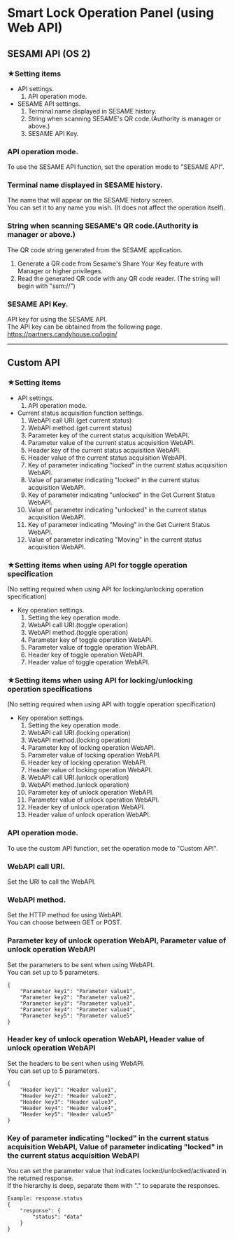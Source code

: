 # Smart Lock Operation Panel (using Web API)

## SESAMI API (OS 2)
### ★Setting items
- API settings.
    1. API operation mode.
- SESAME API settings.
    1. Terminal name displayed in SESAME history.
    2. String when scanning SESAME's QR code.(Authority is manager or above.)
    3. SESAME API Key.

### API operation mode.
To use the SESAME API function, set the operation mode to "SESAME API".

### Terminal name displayed in SESAME history.
The name that will appear on the SESAME history screen.   
You can set it to any name you wish. (It does not affect the operation itself).

### String when scanning SESAME's QR code.(Authority is manager or above.)
The QR code string generated from the SESAME application.
1. Generate a QR code from Sesame's Share Your Key feature with Manager or higher privileges.
2. Read the generated QR code with any QR code reader. (The string will begin with "ssm://")

### SESAME API Key.
API key for using the SESAME API.  
The API key can be obtained from the following page.  
https://partners.candyhouse.co/login/

---

## Custom API
### ★Setting items
- API settings.
    1. API operation mode.
- Current status acquisition function settings.
    1. WebAPI call URI.(get current status)
    2. WebAPI method.(get current status)
    3. Parameter key of the current status acquisition WebAPI.
    4. Parameter value of the current status acquisition WebAPI.
    5. Header key of the current status acquisition WebAPI.
    6. Header value of the current status acquisition WebAPI.
    7. Key of parameter indicating "locked" in the current status acquisition WebAPI.
    8. Value of parameter indicating "locked" in the current status acquisition WebAPI.
    9. Key of parameter indicating "unlocked" in the Get Current Status WebAPI.
    10. Value of parameter indicating "unlocked" in the current status acquisition WebAPI.
    11. Key of parameter indicating "Moving" in the Get Current Status WebAPI.
    12. Value of parameter indicating "Moving" in the current status acquisition WebAPI.

### ★Setting items when using API for toggle operation specification
(No setting required when using API for locking/unlocking operation specification)
- Key operation settings.
    1. Setting the key operation mode.
    2. WebAPI call URI.(toggle operation)
    3. WebAPI method.(toggle operation)
    4. Parameter key of toggle operation WebAPI.
    5. Parameter value of toggle operation WebAPI.
    6. Header key of toggle operation WebAPI.
    7. Header value of toggle operation WebAPI.

### ★Setting items when using API for locking/unlocking operation specifications
(No setting required when using API with toggle operation specification)
- Key operation settings.
    1. Setting the key operation mode.
    2. WebAPI call URI.(locking operation)
    3. WebAPI method.(locking operation)
    4. Parameter key of locking operation WebAPI.
    5. Parameter value of locking operation WebAPI.
    6. Header key of locking operation WebAPI.
    7. Header value of locking operation WebAPI.
    8. WebAPI call URI.(unlock operation)
    9. WebAPI method.(unlock operation)
    10. Parameter key of unlock operation WebAPI.
    11. Parameter value of unlock operation WebAPI.
    12. Header key of unlock operation WebAPI.
    13. Header value of unlock operation WebAPI.

### API operation mode.
To use the custom API function, set the operation mode to "Custom API".

### WebAPI call URI.
Set the URI to call the WebAPI.

### WebAPI method.
Set the HTTP method for using WebAPI.  
You can choose between GET or POST.

### Parameter key of unlock operation WebAPI, Parameter value of unlock operation WebAPI
Set the parameters to be sent when using WebAPI.  
You can set up to 5 parameters.
```
{
    "Parameter key1": "Parameter value1",
    "Parameter key2": "Parameter value2",
    "Parameter key3": "Parameter value3",
    "Parameter key4": "Parameter value4",
    "Parameter key5": "Parameter value5"
}
```

### Header key of unlock operation WebAPI, Header value of unlock operation WebAPI
Set the headers to be sent when using WebAPI.  
You can set up to 5 parameters.
```
{
    "Header key1": "Header value1",
    "Header key2": "Header value2",
    "Header key3": "Header value3",
    "Header key4": "Header value4",
    "Header key5": "Header value5"
}
```
### Key of parameter indicating "locked" in the current status acquisition WebAPI, Value of parameter indicating "locked" in the current status acquisition WebAPI
You can set the parameter value that indicates locked/unlocked/activated in the returned response.  
If the hierarchy is deep, separate them with "." to separate the responses.
```
Example: response.status
{
    "response": {
        "status": "data"
    }
}
```
